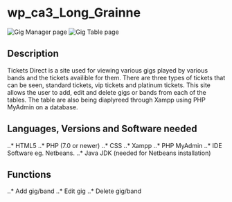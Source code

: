 # wp_ca3_Long_Grainne

![Gig Manager page](https://github.com/D00199848/wp_ca3_Long_Grainne/blob/master/images/tickets_direct1.jpg)
![Gig Table page](https://github.com/D00199848/wp_ca3_Long_Grainne/blob/master/images/tickets_direct2.jpg)

## Description

Tickets Direct is a site used for viewing various gigs played by various bands and the tickets availible for them. 
There are three types of tickets that can be seen, standard tickets, vip tickets and platinum tickets. 
This site allows the user to add, edit and delete gigs or bands from each of the tables.
The table are also being diaplyreed through Xampp using PHP MyAdmin on a database.

## Languages, Versions and Software needed

..* HTML5
..* PHP (7.0 or newer)
..* CSS
..* Xampp
..* PHP MyAdmin
..* IDE Software eg. Netbeans.
..* Java JDK (needed for Netbeans installation)

## Functions

..* Add gig/band
..* Edit gig
..* Delete gig/band
